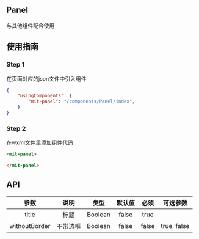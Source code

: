 ## Panel

与其他组件配合使用

## 使用指南

### Step 1

在页面对应的json文件中引入组件

```json
{
	"usingComponents": {
		"mit-panel": "/components/Panel/index",
	}
}
```
### Step 2

在wxml文件里添加组件代码

```html
<mit-panel>
    ...
</mit-panel>
```

## API

|参数	    |说明  			   |类型            |默认值     |必须  | 可选参数 |
|:-----------:|:---------------:|:-------------:|:----------:|:---------:|:---:|
| title  | 标题   |  Boolean  | false  |  true |  |
| withoutBorder | 不带边框 | Boolean | false | false | true, false|
